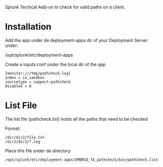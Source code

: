 Splunk Techical Add-on to check for valid paths on a client.


# Installation
Add the app under de deployment-apps dir of your Deployment Server under: 

/opt/splunk/etc/deployment-apps

Create a inputs.conf under the local dir of the app

```
[monitor:///tmp/pathcheck.log]
index = ix_sandbox
sourcetype = support:pathcheck
disabled = 0
```


# List File
The list file (pathcheck.list) holds all the paths that need to be checked

Format:
```
/dir/dir2/file.txt
/dir2/dir3/*.log
```

Place this file under de directory

```
/opt/splunk/etc/deployment-apps/UMBRIO_TA_pathcheck/bin/pathcheck.list
```